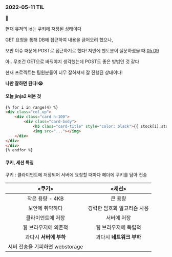 ### 2022-05-11 TIL

:cookie:

현재 유저의 id는 쿠키에 저장된 상태이다

GET 요청을 통해 DB에 접근하여 내용을 긁어오려 했으나,

보안 이슈 때문에 POST로 접근하기로 했다! 저번에 멘토분이 질문하셨을 때 [05.09](https://github.com/JSoi/TIL/blob/main/day-by-day/20220509.md) 

아.. 무조건 GET으로 바꿔야지 생각했는데 POST도 좋은 방법인 것 같다



현재 프로젝트는 팀원분들이 너무 잘하셔서 잘 진행된 상태이다!

**나만 잘하면 된다!:sob:**



#### 오늘 jinja2 써본 것

```html
{% for i in range(4) %}
<div class="col_up">
    <div class="card h-100">
        <div class="card-body">
            <h5 class="card-title" style="color: black">{{ stock[i].stock_name }}</h5>
            <img src="..."></img>
    </div>
</div>
</div>
{% endfor %}
```



#### 쿠키, 세션 특징

쿠키 : 클라이언트에 저장되어 서버에 요청할 때마다 헤더에 쿠키를 담아 전송

|           <**쿠키**>            |         <**세션**>          |
| :-----------------------------: | :-------------------------: |
|        작은 용량 -  4KB         |           큰 용량           |
|         보안에 취약하다         | 강력한 암호화 알고리즘 사용 |
|        클라이언트에 저장        |         서버에 저장         |
|      웹 브라우저에 의존적       |    웹 브라우저에 독립적     |
|     과다시 **서버에 부하**      |  과다시 **네트워크 부하**   |
| 서버 전송을 기피하면 webstorage |                             |



